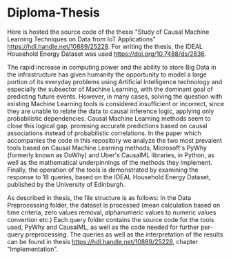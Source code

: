 # Diploma-Thesis

Here is hosted the source code of the thesis "Study of Causal Machine Learning Techniques on Data from IoT Applications" https://hdl.handle.net/10889/25228. For writing the thesis, the IDEAL Household Energy Dataset was used https://doi.org/10.7488/ds/2836.

The rapid increase in computing power and the ability to store Big Data in the infrastructure has given
humanity the opportunity to model a large portion of its everyday problems using Artificial
Intelligence technology and especially the subsector of Machine Learning, with the dominant goal of
predicting future events. However, in many cases, solving the question with existing Machine
Learning tools is considered insufficient or incorrect, since they are unable to relate the data to causal
inference logic, applying only probabilistic dependencies. Causal Machine Learning methods seem to
close this logical gap, promising accurate predictions based on causal associations instead of
probabilistic correlations. In the paper which accompanies the code in this repository we analyze the two most prevalent tools based on Causal
Machine Learning methods, Microsoft's PyWhy (formerly known as DoWhy) and Uber's CausalML
libraries, in Python, as well as the mathematical underpinnings of the methods they implement.
Finally, the operation of the tools is demonstrated by examining the response to 18 queries, based on
the IDEAL Household Energy Dataset, published by the University of Edinburgh.

As described in thesis, the file structure is as follows:
In the Data Preprocessing folder, the dataset is processed (mean calculation based on time criteria, zero values removal, alphanumeric values to numeric values convertion etc.)
Each query folder contains the source code for the tools used, PyWhy and CausalML, as well as the code needed for further per-query preprocessing. The queries as well as the interpretation of the results can be found in thesis https://hdl.handle.net/10889/25228, chapter "Implementation".

